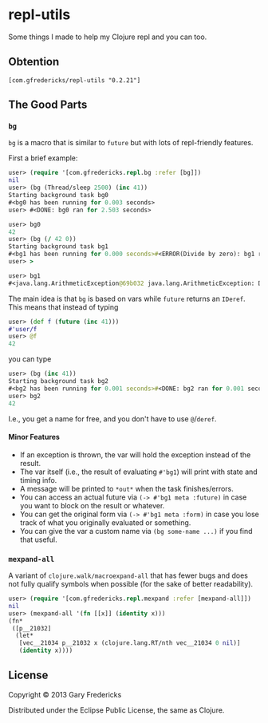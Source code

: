 # repl-utils

Some things I made to help my Clojure repl and you can too.

## Obtention

```
[com.gfredericks/repl-utils "0.2.21"]
```

## The Good Parts

### `bg`

`bg` is a macro that is similar to `future` but with lots of
repl-friendly features.

First a brief example:

``` clojure
user> (require '[com.gfredericks.repl.bg :refer [bg]])
nil
user> (bg (Thread/sleep 2500) (inc 41))
Starting background task bg0
#<bg0 has been running for 0.003 seconds>
user> #<DONE: bg0 ran for 2.503 seconds>

user> bg0
42
user> (bg (/ 42 0))
Starting background task bg1
#<bg1 has been running for 0.000 seconds>#<ERROR(Divide by zero): bg1 ran for 0.000 seconds
user> >

user> bg1
#<java.lang.ArithmeticException@69b032 java.lang.ArithmeticException: Divide by zero>
```

The main idea is that `bg` is based on vars while `future` returns an `IDeref`. This means
that instead of typing

``` clojure
user> (def f (future (inc 41)))
#'user/f
user> @f
42
```

you can type

``` clojure
user> (bg (inc 41))
Starting background task bg2
#<bg2 has been running for 0.001 seconds>#<DONE: bg2 ran for 0.001 seconds>
user> bg2
42
```

I.e., you get a name for free, and you don't have to use `@`/`deref`.

#### Minor Features

- If an exception is thrown, the var will hold the exception instead of
  the result.
- The var itself (i.e., the result of evaluating `#'bg1`) will print with
  state and timing info.
- A message will be printed to `*out*` when the task finishes/errors.
- You can access an actual future via `(-> #'bg1 meta :future)` in case
  you want to block on the result or whatever.
- You can get the original form via `(-> #'bg1 meta :form)` in case you
  lose track of what you originally evaluated or something.
- You can give the var a custom name via `(bg some-name ...)` if you
  find that useful.

### `mexpand-all`

A variant of `clojure.walk/macroexpand-all` that has fewer bugs and
does not fully qualify symbols when possible (for the sake of better
readability).

``` clojure
user> (require '[com.gfredericks.repl.mexpand :refer [mexpand-all]])
nil
user> (mexpand-all '(fn [[x]] (identity x)))
(fn*
 ([p__21032]
  (let*
   [vec__21034 p__21032 x (clojure.lang.RT/nth vec__21034 0 nil)]
   (identity x))))
```

## License

Copyright © 2013 Gary Fredericks

Distributed under the Eclipse Public License, the same as Clojure.
